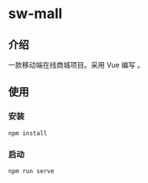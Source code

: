 # sw-mall

## 介绍

一款移动端在线商城项目。采用 Vue 编写 。

## 使用

### 安装

```shell
npm install
```

### 启动

```shell
npm run serve
```
